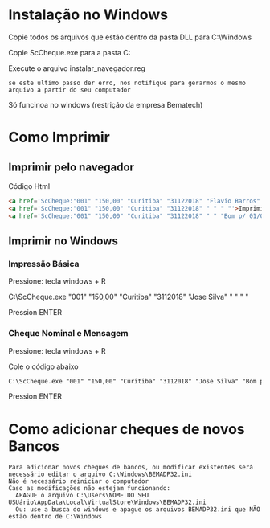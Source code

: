 # Instalação no Windows

  Copie todos os arquivos que estão dentro da pasta DLL para C:\Windows

  Copie ScCheque.exe para a pasta C:
  
  Execute o arquivo instalar_navegador.reg 
      
    se este ultimo passo der erro, nos notifique para gerarmos o mesmo arquivo a partir do seu computador

  Só funcinoa no windows (restrição da empresa Bematech)

# Como Imprimir

## Imprimir pelo navegador

  Código Html
  ```html
<a href='ScCheque:"001" "150,00" "Curitiba" "31122018" "Flavio Barros" "Bom p/ 01/01"'>Imprimir</a>
<a href='ScCheque:"001" "150,00" "Curitiba" "31122018" " " " "'>Imprimir Campos Básicos</a>
<a href='ScCheque:"001" "150,00" "Curitiba" "31122018" " " "Bom p/ 01/01"'>Sem Favorecido</a>
```

  


## Imprimir no Windows

### Impressão Básica

   Pressione: tecla windows + R

   C:\ScCheque.exe "001" "150,00" "Curitiba" "3112018" "Jose Silva" " " " "

   Pression ENTER

### Cheque Nominal e Mensagem

  Pressione: tecla windows + R 
  
  Cole o código abaixo
  
  ```html
C:\ScCheque.exe "001" "150,00" "Curitiba" "3112018" "Jose Silva" "Bom p/ 01/01/2019"
```

  Pression ENTER

# Como adicionar cheques de novos Bancos

    Para adicionar novos cheques de bancos, ou modificar existentes será necessário editar o arquivo C:\Windows\BEMADP32.ini
    Não é necessário reiniciar o computador
    Caso as modificações não estejam funcionando:
      APAGUE o arquivo C:\Users\NOME DO SEU USUário\AppData\Local\VirtualStore\Windows\BEMADP32.ini
      Ou: use a busca do windows e apague os arquivos BEMADP32.ini que NÃO estão dentro de C:\Windows

